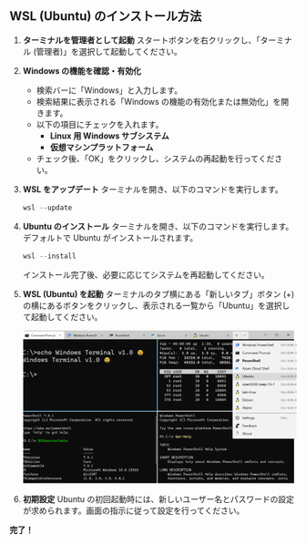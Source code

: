 ## WSL (Ubuntu) のインストール方法

1.  **ターミナルを管理者として起動**
    スタートボタンを右クリックし、「ターミナル (管理者)」を選択して起動してください。

2.  **Windows の機能を確認・有効化**
    * 検索バーに「Windows」と入力します。
    * 検索結果に表示される「Windows の機能の有効化または無効化」を開きます。
    * 以下の項目にチェックを入れます。
        * **Linux 用 Windows サブシステム**
        * **仮想マシンプラットフォーム**
    * チェック後、「OK」をクリックし、システムの再起動を行ってください。

3.  **WSL をアップデート**
    ターミナルを開き、以下のコマンドを実行します。
    ```powershell
    wsl --update
    ```

4.  **Ubuntu のインストール**
    ターミナルを開き、以下のコマンドを実行します。デフォルトで Ubuntu がインストールされます。
    ```powershell
    wsl --install
    ```
    インストール完了後、必要に応じてシステムを再起動してください。

5.  **WSL (Ubuntu) を起動**
    ターミナルのタブ横にある「新しいタブ」ボタン (+) の横にあるボタンをクリックし、表示される一覧から「Ubuntu」を選択して起動してください。

    ![alt text](image.png)

6.  **初期設定**
    Ubuntu の初回起動時には、新しいユーザー名とパスワードの設定が求められます。画面の指示に従って設定を行ってください。

**完了！**
